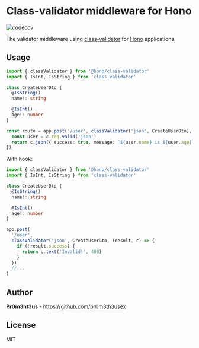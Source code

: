 # Class-validator middleware for Hono

[![codecov](https://codecov.io/github/honojs/middleware/graph/badge.svg?flag=class-validator)](https://codecov.io/github/honojs/middleware)

The validator middleware using [class-validator](https://github.com/typestack/class-validator) for [Hono](https://github.com/honojs/hono) applications.

## Usage

```ts
import { classValidator } from '@hono/class-validator'
import { IsInt, IsString } from 'class-validator'

class CreateUserDto {
  @IsString()
  name!: string

  @IsInt()
  age!: number
}

const route = app.post('/user', classValidator('json', CreateUserDto), (c) => {
  const user = c.req.valid('json')
  return c.json({ success: true, message: `${user.name} is ${user.age}` })
})
```

With hook:

```ts
import { classValidator } from '@hono/class-validator'
import { IsInt, IsString } from 'class-validator'

class CreateUserDto {
  @IsString()
  name!: string

  @IsInt()
  age!: number
}

app.post(
  '/user',
  classValidator('json', CreateUserDto, (result, c) => {
    if (!result.success) {
      return c.text('Invalid!', 400)
    }
  })
  //...
)
```

## Author

**Pr0m3ht3us** - https://github.com/pr0m3th3usex

## License

MIT
